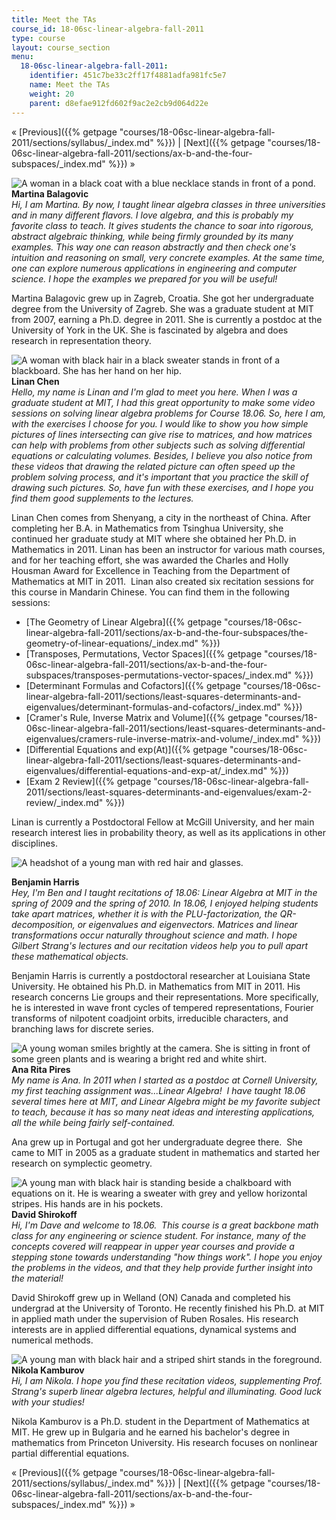 ```yaml
---
title: Meet the TAs
course_id: 18-06sc-linear-algebra-fall-2011
type: course
layout: course_section
menu:
  18-06sc-linear-algebra-fall-2011:
    identifier: 451c7be33c2ff17f4881adfa981fc5e7
    name: Meet the TAs
    weight: 20
    parent: d8efae912fd602f9ac2e2cb9d064d22e
---
```

« [Previous]({{% getpage "courses/18-06sc-linear-algebra-fall-2011/sections/syllabus/_index.md" %}}) | [Next]({{% getpage "courses/18-06sc-linear-algebra-fall-2011/sections/ax-b-and-the-four-subspaces/_index.md" %}}) »

![A woman in a black coat with a blue necklace stands in front of a pond.](https://open-learning-course-data-ci.s3.amazonaws.com/18-06sc-linear-algebra-fall-2011/ec0216b840a3d00276201e9b320d4f22_martina_photo.jpg) **Martina Balagovic**  
_Hi, I am Martina. By now, I taught linear algebra classes in three universities and in many different flavors. I love algebra, and this is probably my favorite class to teach. It gives students the chance to soar into rigorous, abstract algebraic thinking, while being firmly grounded by its many examples. This way one can reason abstractly and then check one's intuition and reasoning on small, very concrete examples. At the same time, one can explore numerous applications in engineering and computer science. I hope the examples we prepared for you will be useful!_

Martina Balagovic grew up in Zagreb, Croatia. She got her undergraduate degree from the University of Zagreb. She was a graduate student at MIT from 2007, earning a Ph.D. degree in 2011. She is currently a postdoc at the University of York in the UK. She is fascinated by algebra and does research in representation theory.

![A woman with black hair in a black sweater stands in front of a blackboard. She has her hand on her hip.](https://open-learning-course-data-ci.s3.amazonaws.com/18-06sc-linear-algebra-fall-2011/1218771a33839c9524a4f40f701edb03_linan_photo.jpg) **Linan Chen**  
_Hello, my name is Linan and I'm glad to meet you here. When I was a graduate student at MIT, I had this great opportunity to make some video sessions on solving linear algebra problems for Course 18.06. So, here I am, with the exercises I choose for you. I would like to show you how simple pictures of lines intersecting can give rise to matrices, and how matrices can help with problems from other subjects such as solving differential equations or calculating volumes. Besides, I believe you also notice from these videos that drawing the related picture can often speed up the problem solving process, and it's important that you practice the skill of drawing such pictures. So, have fun with these exercises, and I hope you find them good supplements to the lectures._

Linan Chen comes from Shenyang, a city in the northeast of China. After completing her B.A. in Mathematics from Tsinghua University, she continued her graduate study at MIT where she obtained her Ph.D. in Mathematics in 2011. Linan has been an instructor for various math courses, and for her teaching effort, she was awarded the Charles and Holly Housman Award for Excellence in Teaching from the Department of Mathematics at MIT in 2011.  Linan also created six recitation sessions for this course in Mandarin Chinese. You can find them in the following sessions:

*   [The Geometry of Linear Algebra]({{% getpage "courses/18-06sc-linear-algebra-fall-2011/sections/ax-b-and-the-four-subspaces/the-geometry-of-linear-equations/_index.md" %}})
*   [Transposes, Permutations, Vector Spaces]({{% getpage "courses/18-06sc-linear-algebra-fall-2011/sections/ax-b-and-the-four-subspaces/transposes-permutations-vector-spaces/_index.md" %}})
*   [Determinant Formulas and Cofactors]({{% getpage "courses/18-06sc-linear-algebra-fall-2011/sections/least-squares-determinants-and-eigenvalues/determinant-formulas-and-cofactors/_index.md" %}})
*   [Cramer's Rule, Inverse Matrix and Volume]({{% getpage "courses/18-06sc-linear-algebra-fall-2011/sections/least-squares-determinants-and-eigenvalues/cramers-rule-inverse-matrix-and-volume/_index.md" %}})
*   [Differential Equations and exp(At)]({{% getpage "courses/18-06sc-linear-algebra-fall-2011/sections/least-squares-determinants-and-eigenvalues/differential-equations-and-exp-at/_index.md" %}})
*   [Exam 2 Review]({{% getpage "courses/18-06sc-linear-algebra-fall-2011/sections/least-squares-determinants-and-eigenvalues/exam-2-review/_index.md" %}})

Linan is currently a Postdoctoral Fellow at McGill University, and her main research interest lies in probability theory, as well as its applications in other disciplines.

![A headshot of a young man with red hair and glasses.](https://open-learning-course-data-ci.s3.amazonaws.com/18-06sc-linear-algebra-fall-2011/6fa51d736bf3159f25dae2c44ee3f54e_Ben_photo.jpg)

**Benjamin Harris**  
_Hey, I'm Ben and I taught recitations of 18.06: Linear Algebra at MIT in the spring of 2009 and the spring of 2010. In 18.06, I enjoyed helping students take apart matrices, whether it is with the PLU-factorization, the QR-decomposition, or eigenvalues and eigenvectors. Matrices and linear transformations occur naturally throughout science and math. I hope Gilbert Strang's lectures and our recitation videos help you to pull apart these mathematical objects._

Benjamin Harris is currently a postdoctoral researcher at Louisiana State University. He obtained his Ph.D. in Mathematics from MIT in 2011. His research concerns Lie groups and their representations. More specifically, he is interested in wave front cycles of tempered representations, Fourier transforms of nilpotent coadjoint orbits, irreducible characters, and branching laws for discrete series.

![A young woman smiles brightly at the camera. She is sitting in front of some green plants and is wearing a bright red and white shirt.](https://open-learning-course-data-ci.s3.amazonaws.com/18-06sc-linear-algebra-fall-2011/10c999e85998f9de07a0fd8658b94a6c_Ana_photo.jpg)**Ana Rita Pires**  
_My name is Ana. In 2011 when I started as a postdoc at Cornell University, my first teaching assignment was...Linear Algebra!  I have taught 18.06 several times here at MIT, and Linear Algebra might be my favorite subject to teach, because it has so many neat ideas and interesting applications, all the while being fairly self-contained._

Ana grew up in Portugal and got her undergraduate degree there.  She came to MIT in 2005 as a graduate student in mathematics and started her research on symplectic geometry.

![A young man with black hair is standing beside a chalkboard with equations on it. He is wearing a sweater with grey and yellow horizontal stripes. His hands are in his pockets.](https://open-learning-course-data-ci.s3.amazonaws.com/18-06sc-linear-algebra-fall-2011/6209c27d7560bd32ef38618739bb8dd2_David_Photo.jpg)**David Shirokoff**  
_Hi, I'm Dave and welcome to 18.06.  This course is a great backbone math class for any engineering or science student. For instance, many of the concepts covered will reappear in upper year courses and provide a stepping stone towards understanding "how things work". I hope you enjoy the problems in the videos, and that they help provide further insight into the material!_

David Shirokoff grew up in Welland (ON) Canada and completed his undergrad at the University of Toronto. He recently finished his Ph.D. at MIT in applied math under the supervision of Ruben Rosales. His research interests are in applied differential equations, dynamical systems and numerical methods.

![A young man with black hair and a striped shirt stands in the foreground.](https://open-learning-course-data-ci.s3.amazonaws.com/18-06sc-linear-algebra-fall-2011/1eca782a385e99a6da5d1bd372d21aae_Nikola_photo.jpg)**Nikola Kamburov**  
_Hi, I am Nikola. I hope you find these recitation videos, supplementing Prof. Strang's superb linear algebra lectures, helpful and illuminating. Good luck with your studies!_

Nikola Kamburov is a Ph.D. student in the Department of Mathematics at MIT. He grew up in Bulgaria and he earned his bachelor's degree in mathematics from Princeton University. His research focuses on nonlinear partial differential equations.

« [Previous]({{% getpage "courses/18-06sc-linear-algebra-fall-2011/sections/syllabus/_index.md" %}}) | [Next]({{% getpage "courses/18-06sc-linear-algebra-fall-2011/sections/ax-b-and-the-four-subspaces/_index.md" %}}) »